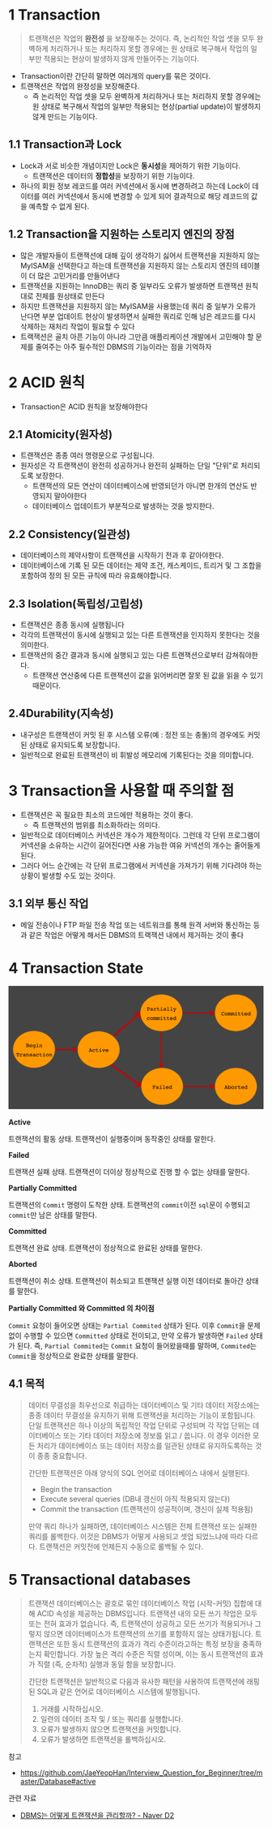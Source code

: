 # 1 Transaction

> 트랜잭션은 작업의 **완전성** 을 보장해주는 것이다. 즉, 논리적인 작업 셋을 모두 완벽하게 처리하거나 또는 처리하지 못할 경우에는 원 상태로 복구해서 작업의 일부만 적용되는 현상이 발생하지 않게 만들어주는 기능이다.

* Transaction이란 간단히 말하면 여러개의 query를 묶은 것이다.
* 트랜잭션은 작업의 완정성을 보장해준다.
  * 즉 논리적인 작업 셋을 모두 완벽하게 처리하거나 또는 처리하지 못할 경우에는 원 상태로 복구해서 작업의 일부만 적용되는 현상(partial update)이 발생하지 않게 만드는 기능이다.





## 1.1 Transaction과 Lock

* Lock과 서로 비슷한 개념이지만 Lock은 **동시성**을 제어하기 위한 기능이다.
  * 트랜잭션은 데이터의 **정합성**을 보장하기 위한 기능이다.
* 하나의 회원 정보 레코드를 여러 커넥션에서 동시에 변경하려고 하는데 Lock이 데이터를 여러 커넥션에서 동시에 변경할 수 있게 되어 결과적으로 해당 레코드의 값을 예측할 수 없게 된다.



## 1.2 Transaction을 지원하는 스토리지 엔진의 장점

* 많은 개발자들이 트랜잭션에 대해 깊이 생각하기 싫어서 트랜잭션을 지원하지 않는 MyISAM을 선택한다고 하는데 트랜잭션을 지원하지 않는 스토리지 엔진의 테이블이 더 많은 고민거리를 만들어낸다
* 트랜잭션을 지원하는 InnoDB는 쿼리 중 일부라도 오류가 발생하면 트랜잭션 원칙대로 전체를 원상태로 만든다
* 하지만 트랜잭션을 지원하지 않는 MyISAM을 사용했는데 쿼리 중 일부가 오류가 난다면 부분 업데이트 현상이 발생하면서 실패한 쿼리로 인해 남은 레코드를 다시 삭제하는 재처리 작업이 필요할 수 있다
* 트랙잭션은 골치 아픈 기능이 아니라 그만큼 애플리케이션 개발에서 고민해야 할 문제를 줄여주는 아주 필수적인 DBMS의 기능이라는 점을 기억하자



# 2 ACID 원칙

* Transaction은 ACID 원칙을 보장해야한다



## 2.1 Atomicity(원자성)

* 트랜잭션은 종종 여러 명령문으로 구성됩니다.
* 원자성은 각 트랜잭션이 완전히 성공하거나 완전히 실패하는 단일 "단위"로 처리되도록 보장한다.
  * 트랜잭션의 모든 연산이 데이터베이스에 반영되던가 아니면 한개의 연산도 반영되지 말아야한다
  * 데이터베이스 업데이트가 부분적으로 발생하는 것을 방지한다.



## 2.2 Consistency(일관성)

* 데이터베이스의 제약사항이 트랜잭션을 시작하기 전과 후 같아야한다.
* 데이터베이스에 기록 된 모든 데이터는 제약 조건, 캐스케이드, 트리거 및 그 조합을 포함하여 정의 된 모든 규칙에 따라 유효해야합니다.



## 2.3 Isolation(독립성/고립성)

* 트랜잭션은 종종 동시에 실행됩니다
* 각각의 트랜잭션이 동시에 실행되고 있는 다른 트랜잭션을 인지하지 못한다는 것을 의미한다.
* 트랜잭션의 중간 결과과 동시에 실행되고 있는 다른 트랜잭션으로부터 감쳐줘야한다.
  * 트랜잭션 연산중에 다른 트랜잭션이 값을 읽어버리면 잘못 된 값을 읽을 수 있기 때문이다.



## 2.4Durability(지속성)

* 내구성은 트랜잭션이 커밋 된 후 시스템 오류(예 : 정전 또는 충돌)의 경우에도 커밋 된 상태로 유지되도록 보장합니다.
* 일반적으로 완료된 트랜잭션이 비 휘발성 메모리에 기록된다는 것을 의미합니다.



# 3 Transaction을 사용할 때 주의할 점

* 트랜잭션은 꼭 필요한 최소의 코드에만 적용하는 것이 좋다. 
  * 즉 트랜잭션의 범위를 최소화하라는 의미다. 
* 일반적으로 데이터베이스 커넥션은 개수가 제한적이다. 그런데 각 단위 프로그램이 커넥션을 소유하는 시간이 길어진다면 사용 가능한 여유 커넥션의 개수는 줄어들게 된다. 
* 그러다 어느 순간에는 각 단위 프로그램에서 커넥션을 가져가기 위해 기다려야 하는 상황이 발생할 수도 있는 것이다.



## 3.1 외부 통신 작업

* 메일 전송이나 FTP 파일 전송 작업 또는 네트워크를 통해 원격 서버와 통신하는 등과 같은 작업은 어떻게 해서든 DBMS의 트랙잭션 내에서 제거하는 것이 좋다



# 4 Transaction State

![트랜잭션 상태 다이어그램](./images/transaction-status.png)

**Active**

트랜잭션의 활동 상태. 트랜잭션이 실행중이며 동작중인 상태를 말한다.

**Failed**

트랜잭션 실패 상태. 트랜잭션이 더이상 정상적으로 진행 할 수 없는 상태를 말한다.

**Partially Committed**

트랜잭션의 `Commit` 명령이 도착한 상태. 트랜잭션의 `commit`이전 `sql`문이 수행되고 `commit`만 남은 상태를 말한다.

**Committed**

트랜잭션 완료 상태. 트랜잭션이 정상적으로 완료된 상태를 말한다.

**Aborted**

트랜잭션이 취소 상태. 트랜잭션이 취소되고 트랜잭션 실행 이전 데이터로 돌아간 상태를 말한다.

**Partially Committed 와 Committed 의 차이점**

`Commit` 요청이 들어오면 상태는 `Partial Commited` 상태가 된다. 이후 `Commit`을 문제없이 수행할 수 있으면 `Committed` 상태로 전이되고, 만약 오류가 발생하면 `Failed` 상태가 된다. 즉, `Partial Commited`는 `Commit` 요청이 들어왔을때를 말하며, `Commited`는 `Commit`을 정상적으로 완료한 상태를 말한다.





## 4.1 목적

> 데이터 무결성을 최우선으로 취급하는 데이터베이스 및 기타 데이터 저장소에는 종종 데이터 무결성을 유지하기 위해 트랜잭션을 처리하는 기능이 포함됩니다. 단일 트랜잭션은 하나 이상의 독립적인 작업 단위로 구성되며 각 작업 단위는 데이터베이스 또는 기타 데이터 저장소에 정보를 읽고 / 씁니다. 이 경우 이러한 모든 처리가 데이터베이스 또는 데이터 저장소를 일관된 상태로 유지하도록하는 것이 종종 중요합니다.
>
> 간단한 트랜잭션은 아래 양식의 SQL 언어로 데이터베이스 내에서 실행된다.
>
> - Begin the transaction
> - Execute several queries (DB내 갱신이 아직 적용되지 않는다)
> - Commit the transaction (트랜잭션이 성공적이며, 갱신이 실제 적용됨)
>
> 만약 쿼리 하나가 실패하면, 데이터베이스 시스템은 전체 트랜잭션 또는 실패한 쿼리를 롤백한다. 이것은 DBMS가 어떻게 사용되고 셋업 되었느냐에 따라 다르다. 트랜잭션은 커밋전에 언제든지 수동으로 롤백될 수 있다.



# 5 Transactional databases

> 트랜잭션 데이터베이스는 괄호로 묶인 데이터베이스 작업 (시작-커밋) 집합에 대해 ACID 속성을 제공하는 DBMS입니다. 트랜잭션 내의 모든 쓰기 작업은 모두 또는 전혀 효과가 없습니다. 즉, 트랜잭션이 성공하고 모든 쓰기가 적용되거나 그렇지 않으면 데이터베이스가 트랜잭션의 쓰기를 포함하지 않는 상태가됩니다. 트랜잭션은 또한 동시 트랜잭션의 효과가 격리 수준이라고하는 특정 보장을 충족하는지 확인합니다. 가장 높은 격리 수준은 직렬 성이며, 이는 동시 트랜잭션의 효과가 직렬 (즉, 순차적) 실행과 동일 함을 보장합니다.
>
> 간단한 트랜잭션은 일반적으로 다음과 유사한 패턴을 사용하여 트랜잭션에 래핑 된 SQL과 같은 언어로 데이터베이스 시스템에 발행됩니다.
>
> 1. 거래를 시작하십시오.
> 2. 일련의 데이터 조작 및 / 또는 쿼리를 실행합니다.
> 3. 오류가 발생하지 않으면 트랜잭션을 커밋합니다.
> 4. 오류가 발생하면 트랜잭션을 롤백하십시오.



참고

* https://github.com/JaeYeopHan/Interview_Question_for_Beginner/tree/master/Database#active



관련 자료

* [DBMS는 어떻게 트랜잭션을 관리할까? - Naver D2](https://d2.naver.com/helloworld/407507)